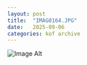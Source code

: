 ```yaml
---
layout:	post
title:	"IMAG0164.JPG"
date:	2025-09-06
categories:	kof archive
---
```


![Image Alt](https://k0f.github.io/assets/IMAG0164.JPG)